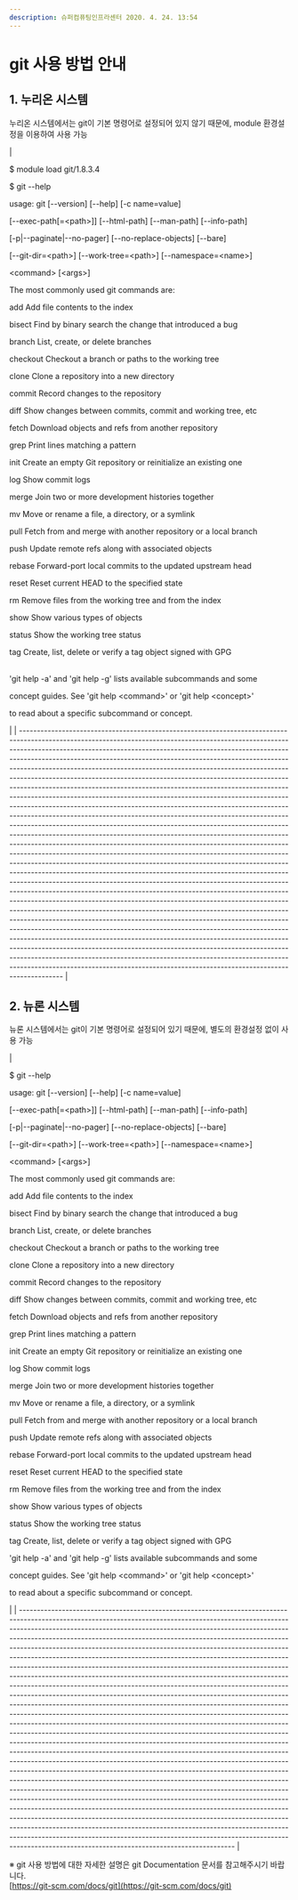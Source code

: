 ```yaml
---
description: 슈퍼컴퓨팅인프라센터 2020. 4. 24. 13:54
---
```


# git 사용 방법 안내

## **1. 누리온 시스템**

누리온 시스템에서는 git이 기본 명령어로 설정되어 있지 않기 때문에, module 환경설정을 이용하여 사용 가능

| <p> $ module load git/1.8.3.4</p><p> $ git --help</p><p> usage: git [--version] [--help] [-c name=value]</p><p>           [--exec-path[=&#x3C;path>]] [--html-path] [--man-path] [--info-path]</p><p>           [-p|--paginate|--no-pager] [--no-replace-objects] [--bare]</p><p>           [--git-dir=&#x3C;path>] [--work-tree=&#x3C;path>] [--namespace=&#x3C;name>]</p><p>           &#x3C;command> [&#x3C;args>]</p><p></p><p> The most commonly used git commands are:</p><p>   add        Add file contents to the index</p><p>   bisect     Find by binary search the change that introduced a bug</p><p>   branch     List, create, or delete branches</p><p>   checkout   Checkout a branch or paths to the working tree</p><p>   clone      Clone a repository into a new directory</p><p>   commit     Record changes to the repository</p><p>   diff       Show changes between commits, commit and working tree, etc</p><p>   fetch      Download objects and refs from another repository</p><p>   grep       Print lines matching a pattern</p><p>   init       Create an empty Git repository or reinitialize an existing one</p><p>   log        Show commit logs</p><p>   merge      Join two or more development histories together</p><p>   mv         Move or rename a file, a directory, or a symlink</p><p>   pull       Fetch from and merge with another repository or a local branch</p><p>   push       Update remote refs along with associated objects</p><p>   rebase     Forward-port local commits to the updated upstream head</p><p>   reset      Reset current HEAD to the specified state</p><p>   rm         Remove files from the working tree and from the index</p><p>   show       Show various types of objects</p><p>   status     Show the working tree status</p><p>   tag        Create, list, delete or verify a tag object signed with GPG</p><p><br> 'git help -a' and 'git help -g' lists available subcommands and some</p><p> concept guides. See 'git help &#x3C;command>' or 'git help &#x3C;concept>'</p><p> to read about a specific subcommand or concept.</p> |
| ------------------------------------------------------------------------------------------------------------------------------------------------------------------------------------------------------------------------------------------------------------------------------------------------------------------------------------------------------------------------------------------------------------------------------------------------------------------------------------------------------------------------------------------------------------------------------------------------------------------------------------------------------------------------------------------------------------------------------------------------------------------------------------------------------------------------------------------------------------------------------------------------------------------------------------------------------------------------------------------------------------------------------------------------------------------------------------------------------------------------------------------------------------------------------------------------------------------------------------------------------------------------------------------------------------------------------------------------------------------------------------------------------------------------------------------------------------------------------------------------------------------------------------------------------------------------------------------------------------------------------------------------------------------------------------------------------------------------------------------------------------------------------------------------------------------------------------------------------------------------------------------------------------------------------------------------------------------------------------------------------------------------------------------------------------------------------------------------------------------------ |



## **2. 뉴론 시스템**

뉴론 시스템에서는 git이 기본 명령어로 설정되어 있기 때문에, 별도의 환경설정 없이 사용 가능

| <p> $ git --help</p><p> usage: git [--version] [--help] [-c name=value]</p><p>           [--exec-path[=&#x3C;path>]] [--html-path] [--man-path] [--info-path]</p><p>           [-p|--paginate|--no-pager] [--no-replace-objects] [--bare]</p><p>           [--git-dir=&#x3C;path>] [--work-tree=&#x3C;path>] [--namespace=&#x3C;name>]</p><p>           &#x3C;command> [&#x3C;args>]</p><p></p><p> The most commonly used git commands are:</p><p>   add        Add file contents to the index</p><p>   bisect     Find by binary search the change that introduced a bug</p><p>   branch     List, create, or delete branches</p><p>   checkout   Checkout a branch or paths to the working tree</p><p>   clone      Clone a repository into a new directory</p><p>   commit     Record changes to the repository</p><p>   diff       Show changes between commits, commit and working tree, etc</p><p>   fetch      Download objects and refs from another repository</p><p>   grep       Print lines matching a pattern</p><p>   init       Create an empty Git repository or reinitialize an existing one</p><p>   log        Show commit logs</p><p>   merge      Join two or more development histories together</p><p>   mv         Move or rename a file, a directory, or a symlink</p><p>   pull       Fetch from and merge with another repository or a local branch</p><p>   push       Update remote refs along with associated objects</p><p>   rebase     Forward-port local commits to the updated upstream head</p><p>   reset      Reset current HEAD to the specified state</p><p>   rm         Remove files from the working tree and from the index</p><p>   show       Show various types of objects</p><p>   status     Show the working tree status</p><p>   tag        Create, list, delete or verify a tag object signed with GPG</p><p></p><p> 'git help -a' and 'git help -g' lists available subcommands and some</p><p> concept guides. See 'git help &#x3C;command>' or 'git help &#x3C;concept>'</p><p> to read about a specific subcommand or concept.</p> |
| ------------------------------------------------------------------------------------------------------------------------------------------------------------------------------------------------------------------------------------------------------------------------------------------------------------------------------------------------------------------------------------------------------------------------------------------------------------------------------------------------------------------------------------------------------------------------------------------------------------------------------------------------------------------------------------------------------------------------------------------------------------------------------------------------------------------------------------------------------------------------------------------------------------------------------------------------------------------------------------------------------------------------------------------------------------------------------------------------------------------------------------------------------------------------------------------------------------------------------------------------------------------------------------------------------------------------------------------------------------------------------------------------------------------------------------------------------------------------------------------------------------------------------------------------------------------------------------------------------------------------------------------------------------------------------------------------------------------------------------------------------------------------------------------------------------------------------------------------------------------------------------------------------------------------------------------------------------------------------------------------------------------------------------------------------------------------------------------ |



※ git 사용 방법에 대한 자세한 설명은 git Documentation 문서를 참고해주시기 바랍니다.\
[https://git-scm.com/docs/git](https://git-scm.com/docs/git)
